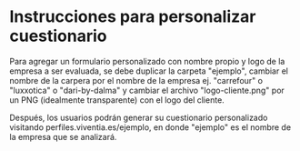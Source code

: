 # Instrucciones para personalizar cuestionario
Para agregar un formulario personalizado con nombre propio y logo de la empresa a ser evaluada, se debe duplicar la carpeta "ejemplo", cambiar el nombre de la carpera por el nombre de la empresa ej. "carrefour" o "luxxotica" o "dari-by-dalma" y cambiar el archivo "logo-cliente.png" por un PNG (idealmente transparente) con el logo del cliente. 

Después, los usuarios podrán generar su cuestionario personalizado visitando perfiles.viventia.es/ejemplo, en donde "ejemplo" es el nombre de la empresa que se analizará. 
